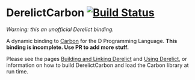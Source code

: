 DerelictCarbon [![Build Status](https://travis-ci.org/p0nce/DerelictCarbon.png?branch=master)](https://travis-ci.org/p0nce/DerelictCarbon)
=============

*Warning: this an unofficial Derelict binding.*

A dynamic binding to [Carbon](https://en.wikipedia.org/wiki/Carbon_%28API%29) for the D Programming Language. **This binding is incomplete. Use PR to add more stuff.**

Please see the pages [Building and Linking Derelict](http://derelictorg.github.io/compiling.html) and [Using Derelict](http://derelictorg.github.io/using.html), or information on how to build DerelictCarbon and load the Carbon library at run time.

